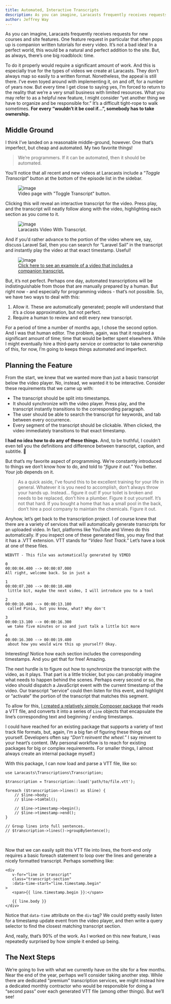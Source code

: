```yaml
---
title: Automated, Interactive Transcripts
description: As you can imagine, Laracasts frequently receives requests for new courses and site features. One feature request in particular that often pops up is companion written tutorials for every video. It’s not a bad idea! In a perfect world, this would be a natural and perfect addition to the site. But, as always, there’s one big roadblock... time.
author: Jeffrey Way
---
```


<p>As you can imagine, Laracasts frequently receives requests for new courses and site features. One feature request in particular that often pops up is companion written tutorials for every video. It’s not a bad idea! In a perfect world, this would be a natural and perfect addition to the site. But, as always, there’s one big roadblock: time.</p>

<p>To do it properly would require a significant amount of work. And this is especially true for the types of videos we create at Laracasts. They don’t always map so easily to a written format. Nonetheless, the appeal is still there. I’ve even toyed around with implementing it, on and off, for a number of years now. But every time I get close to saying yes, I’m forced to return to the reality that we’re a very small business with limited resources. What you may refer to as a helpful new feature, I might consider “yet another thing we have to organize and be responsible for.” It’s a difficult tight-rope to walk sometimes. <strong>For every “wouldn’t it be cool if…”, somebody has to take ownership.</strong></p>

<h2 id="Middle Ground">Middle Ground</h2>
<p>I think I’ve landed on a reasonable middle-ground, however. One that’s imperfect, but cheap and automated. My two favorite things! </p>

<blockquote>
<p>We’re programmers. If it can be automated, then it should be automated.</p>
</blockquote>

<p>You’ll notice that all recent and new videos at Laracasts include a “<i>Toggle Transcript</i>” button at the bottom of the episode list in the sidebar.</p>

<figure><img src="https://laracasts.nyc3.digitaloceanspaces.com/blog/images/toggle-transcript.png" alt="image" title=""><figcaption>Video page with "Toggle Transcript" button.</figure>

<p>Clicking this will reveal an interactive transcript for the video. Press play, and the transcript will neatly follow along with the video, highlighting each section as you come to it. </p>

<figure><img src="https://laracasts.nyc3.digitaloceanspaces.com/blog/images/transcript-view.png" alt="image" title=""><figcaption>Laracasts Video With Transcript.</figcaption></figure>

<p>And if you’d rather advance to the portion of the video where we, say, discuss Laravel Sail, then you can search for “Laravel Sail” in the transcript and instantly play the video at that exact timestamp. Useful! </p>

<p><figure><img src="https://laracasts.nyc3.digitaloceanspaces.com/blog/images/transcript-search.jpeg" alt="image" title=""><figcaption><a href="https://laracasts.com/series/learn-vue-3-step-by-step/episodes/5">Click here to see an example of a video that includes a companion transcript.</a></figcaption></figure></p>

<p>But, it’s not perfect. Perhaps one day, automated transcriptions will be indistinguishable from those that are manually prepared by a human. But right now - and especially for programming videos - that’s not possible. So, we have two ways to deal with this:</p>

<ol start="1"><li>Allow it. These are automatically generated; people will understand that it’s a close approximation, but not perfect.
</li><li>Require a human to review and edit every new transcript.
</li></ol>

<p>For a period of time a number of months ago, I chose the second option. And I was that human editor. The problem, again, was that it required a significant amount of time; time that would be better spent elsewhere. While I might eventually hire a third-party service or contractor to take ownership of this, for now, I’m going to keeps things automated and imperfect.</p>

<h2 id="Planning the Feature">Planning the Feature</h2>
<p>From the start, we knew that we wanted more than just a basic transcript below the video player.  No, instead, we wanted it to be interactive. Consider these requirements that we came up with:</p>

<ul><li>The transcript should be split into timestamps.
</li><li>It should synchronize with the video player.  Press play, and the transcript instantly transitions to the corresponding paragraph.
</li><li>The user should be able to search the transcript for keywords, and tab between every occurrence.
</li><li>Every segment of the transcript should be clickable. When clicked, the video immediately transitions to that exact timestamp.
</li></ul>

<p><strong>I had no idea how to do any of these things.</strong> And, to be truthful, I couldn’t even tell you the definitions and difference between transcript, caption, and subtitle. 😬</p>

<p>But that’s my favorite aspect of programming. We’re constantly introduced to things we don’t know how to do, and told to “<i>figure it out.</i>” You better. Your job depends on it.</p>

<blockquote>
<p>As a quick aside, I’ve found this to be excellent training for your life in general. Whatever it is you need to accomplish, don’t always throw your hands up. Instead… figure it out! If your toilet is broken and needs to be replaced, don’t hire a plumber. Figure it out yourself. It’s not that hard. If you bought a home that has a small pool in the back, don’t hire a pool company to maintain the chemicals. Figure it out. </p>
</blockquote>

<p>Anyhow, let’s get back to the transcription project. I of course knew that there are a variety of services that will automatically generate transcripts for an uploaded video. In fact, platforms like YouTube and Vimeo do this automatically. If you inspect one of these generated files, you may find that it has a .VTT extension. VTT stands for “<i>Video Text Track</i>.” Let’s have a look at one of these files.</p>

<pre><code class='code-multiline'>WEBVTT - This file was automatically generated by VIMEO

0
00:00:04.400 --&gt; 00:00:07.000
All right, welcome back. So in just a

1
00:00:07.200 --&gt; 00:00:10.400
 little bit, maybe the next video, I will introduce you to a tool

2
00:00:10.400 --&gt; 00:00:13.100
 called Pinia, but you know, what? Why don't

3
00:00:13.100 --&gt; 00:00:16.300
 we take five minutes or so and just talk a little bit more

4
00:00:16.300 --&gt; 00:00:19.400
 about how you would wire this up yourself? Okay.</code></pre>

<p>Interesting! Notice how each section includes the corresponding timestamps. And you get that for free! Amazing.</p>

<p>The next hurdle is to figure out how to synchronize the transcript with the video, as it plays. That part is a little trickier, but you can probably imagine what needs to happen behind the scenes. Perhaps every second or so, the video should dispatch a JavaScript event with the current timestamp of the video. Our transcript “service” could then listen for this event, and highlight or “activate” the portion of the transcript that matches this segment. </p>

<p>To allow for this,  <a href="https://github.com/laracasts/transcriptions">I created a relatively simple Composer package</a> that reads a VTT file, and converts it into a series of <code class='code-inline'>Line</code> objects that encapsulate the line’s corresponding text and beginning / ending timestamps. </p>

<p>I could have reached for an existing package that supports a variety of text track file formats, but, again, I’m a big fan of figuring these things out yourself. Developers often say “<i>Don’t reinvent the wheel.</i>” I say reinvent to your heart’s content. (My personal workflow is to reach for existing packages for big or complex requirements. For smaller things, I almost always create an internal package myself.)</p>

<p>With this package, I can now load and parse a VTT file, like so:</p>

<pre><code class='code-multiline'>use Laracasts\Transcriptions\Transcription;

$transcription = Transcription::load('path/to/file.vtt');

foreach ($transcription-&gt;lines() as $line) {
    // $line-&gt;body;
    // $line-&gt;toHtml();
    
    // $line-&gt;timestamp-&gt;begin();
    // $line-&gt;timestamp-&gt;end();    
}

// Group lines into full sentences.
// $transcription-&gt;lines()-&gt;groupBySentence();</code></pre>
<p><br></p>
<p>Now that we can easily split this VTT file into lines, the front-end only requires a basic foreach statement to loop over the lines and generate a nicely formatted transcript. Perhaps something like:</p>

<pre><code class='code-multiline'>&lt;div 
   v-for="line in transcript" 
   class="transcript-section" 
   :data-time-start="line.timestamp.begin"
&gt;
   &lt;span&gt;{{ line.timestamp.begin }}:&lt;/span&gt;

   {{ line.body }}
&lt;/div&gt;</code></pre>

<p>Notice that <code class='code-inline'>data-time</code> attribute on the <code class='code-inline'>div</code> tag? We could pretty easily listen for a timestamp update event from the video player, and then write a query selector to find the closest matching transcript section.</p>

<p>And, really, that’s 90% of the work. As I worked on this new feature, I was repeatedly surprised by how simple it ended up being. </p>

<h2 id="The Next Steps">The Next Steps</h2>
<p>We’re going to live with what we currently have on the site for a few months. Near the end of the year, perhaps we’ll consider taking another step. While there are dedicated “premium” transcription services, we might instead hire a dedicated monthly contractor who would be responsible for doing a “second pass” over each generated VTT file (among other things). But we’ll see!</p>